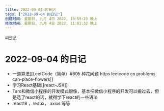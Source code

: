 ```yaml
---
title: 2022-09-04 的日记
tags: ["2022-09-04 的日记"]
创建时间: 星期日, 九月 4日 2022, 10:59:23 晚上
修改时间: 星期日, 九月 4日 2022, 11:01:32 晚上
---
```

#日记

# 2022-09-04 的日记

- 一道算法[[LeetCode（简单）#605 种花问题 https leetcode cn problems can-place-flowers]]
- 学习React基础[[react-JSX]]
- Taro和微信小程序的开发模式很像，基本把微信小程序的开发可以搬过去，但是选了react的话，就得学下react的一些语法
- react18 ，redux， axios 等等